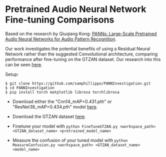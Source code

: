 # Pretrained Audio Neural Network Fine-tuning Comparisons

Based on the research by Qiuqiang Kong: [PANNs: Large-Scale Pretrained Audio Neural Networks for Audio Pattern Recognition](https://ieeexplore.ieee.org/abstract/document/9229505).

Our work investigates the potential benefits of using a Residual Neural Network rather than the suggested Convolutional architecture, comparing performance after fine-tuning on the GTZAN dataset. Our research into this can be seen [here](https://expo.baulab.info/2024-Spring/joshiarnav/).

Setup:
```
$ git clone https://github.com/samphillippo/PANNInvestigation.git
$ cd PANNInvestigation
$ pip install torch matplotlib librosa torchlibrosa
```

- Download either the "Cnn14_mAP=0.431.pth" or "ResNet38_mAP=0.434.pth" model [here](https://zenodo.org/records/3987831).

- Download the GTZAN dataset [here](https://huggingface.co/datasets/marsyas/gtzan).

- Finetune your model with `python FineTuneGTZAN.py <workspace_path> <GTZAN_dataset_name> <pretrained_model_name>`

- Measure the confusion of your tuned model with `python MeasureConfusion.py <workspace_path> <GTZAN_dataset_name> <model_name>`
